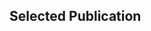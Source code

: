 ---
---

## Selected Publication

<script src="https://bibbase.org/show?bib=https%3A%2F%2Fbibbase.org%2Fnetwork%2Ffiles%2FDZe6GmtWyPRSZ3Nav&noBootstrap=1&jsonp=1"></script>
